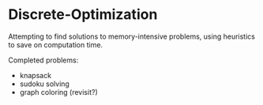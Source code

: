 # Discrete-Optimization
Attempting to find solutions to memory-intensive problems, using heuristics to save on computation time.

Completed problems:
- knapsack
- sudoku solving
- graph coloring (revisit?)